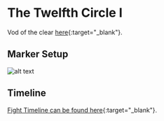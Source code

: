# The Twelfth Circle I
Vod of the clear [here](https://www.twitch.tv/videos/1833872746?t=11h49m23s){:target="_blank"}.

## Marker Setup
![alt text](img/p12p1/marker-setup.png)

## Timeline
[Fight Timeline can be found here](https://ff14.toolboxgaming.space/timeline?id=79395268655861){:target="_blank"}.

